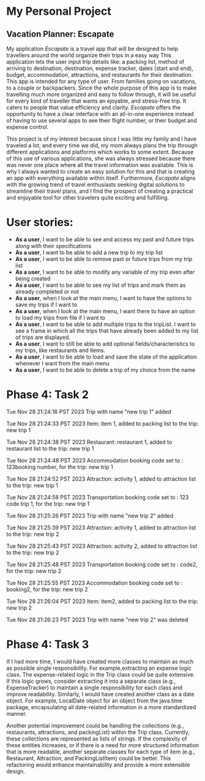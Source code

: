 # My Personal Project

## Vacation Planner: Escapate
My application *Escapate* is a travel app that will be designed to help travellers
around the world organize their trips in a easy way  This application lets the user 
input trip details like: a packing list, method of arriving to destination, destination, 
expense tracker, dates (start and end), budget, accommodation, attractions, and restaurants for their destination. This app is intended for 
any type of user. From families going on vacations, to a couple or backpackers. Since
the whole purpose of this app is to make travelling much more organized and easy to
follow through, it will be useful for every kind of traveller that wants an ejoyable, 
and stress-free trip. It caters to people that value efficiency and clarity. *Escapate*
offers the opportunity to have a clear interface with an all-in-one experience instead
of having to use several apps to see their flight number, or their budget and expense control. 

This project is of my interest because since I was little my family and I have traveled a lot, 
and every time we did, my mom always plans the trip through different applications and platforms 
which works to some extent. Because of this use of various applications, she was always stressed 
because there was never one place where all the travel information was available. This is why I 
always wanted to create an easy solution for this and that is creating an app with everything available within itself.
Furthermore, *Escapate* aligns with the growing trend of travel enthusiasts seeking digital solutions 
to streamline their travel plans, and I find the prospect of creating a practical and enjoyable 
tool for other travelers quite exciting and fulfilling.

# User stories:
- **As a user**, I want to be able to see and access my past and future trips along with their specifications
- **As a user**, I want to be able to add a new trip to my trip list
- **As a user**, I want to be able to remove past or future trips from my trip list
- **As a user**, I want to be able to modify any variable of my trip even after being created 
- **As a user**, I want to be able to see my list of trips and mark them as already completed or not 
- **As a user**, when I look at the main menu, I want to have the options to save my trips if I want to
- **As a user**, when I look at the main menu, I want there to have an option to load my trips from file if I want to
- **As a user**, I want to be able to add multiple trips to the tripList. I want to see a frame in which all the trips 
that have already been added to my list of trips are displayed. 
- **As a user**, I want to still be able to add optional fields/characteristics to my trips, like restaurants and items.
- **As a user**, I want to be able to load and save the state of the application whenever I want from the main menu
- **As a user**, I want to be able to delete a trip of my choice from the name

# Phase 4: Task 2

Tue Nov 28 21:24:16 PST 2023
Trip with name "new trip 1" added

Tue Nov 28 21:24:33 PST 2023
Item: item 1, added to packing list to the trip: new trip 1

Tue Nov 28 21:24:38 PST 2023
Restaurant: restaurant 1, added to restaurant list to the trip: new trip 1

Tue Nov 28 21:24:48 PST 2023
Accommodation booking code set to : 123booking number, for the trip: new trip 1

Tue Nov 28 21:24:52 PST 2023
Attraction: activity 1, added to attraction list to the trip: new trip 1

Tue Nov 28 21:24:58 PST 2023
Transportation booking code set to : 123 code trip 1, for the trip: new trip 1

Tue Nov 28 21:25:26 PST 2023
Trip with name "new trip 2" added

Tue Nov 28 21:25:39 PST 2023
Attraction: activity 1, added to attraction list to the trip: new trip 2

Tue Nov 28 21:25:43 PST 2023
Attraction: activity 2, added to attraction list to the trip: new trip 2

Tue Nov 28 21:25:48 PST 2023
Transportation booking code set to : code2, for the trip: new trip 2

Tue Nov 28 21:25:55 PST 2023
Accommodation booking code set to : booking2, for the trip: new trip 2

Tue Nov 28 21:26:04 PST 2023
Item: item2, added to packing list to the trip: new trip 2

Tue Nov 28 21:26:23 PST 2023
Trip with name "new trip 2" was deleted

# Phase 4: Task 3

If I had more time, I would have created more classes to maintain as much as possible single
responsibility. For example,extracting an expense logic class.
The expense-related logic in the Trip class could be quite extensive. If this logic grows, 
consider extracting it into a separate class (e.g., ExpenseTracker) to maintain a single responsibility 
for each class and improve readability.
Similarly, I would have created another class as a date object. For example, LocalDate object for an object 
from the java.time package, encapsulating all date-related information in a more standardized manner.

Another potential improvement could be handling the collections (e.g., restaurants, attractions, and packingList) within the Trip class. Currently, these 
collections are represented as lists of strings. If the complexity of these entities increases, or if there 
is a need for more structured information that is more readable, another separate classes for each type of 
item (e.g., Restaurant, Attraction, and PackingListItem) could be better. This refactoring would enhance maintainability and 
provide a more extensible design.
